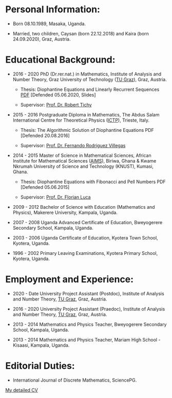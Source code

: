 # Personal Information:
* Born  08.10.1989, Masaka, Uganda.

* Married, two children, Caysan (born 22.12.2018) and Kaira (born 24.09.2020), Graz, Austria.

# Educational Background:
* 2016 - 2020 PhD (Dr.rer.nat.) in Mathematics, Institute of Analysis and Number Theory, Graz University of Technology ([TU Graz](https://www.tugraz.at/en/home/)), Graz, Austria.

  - Thesis: Diophantine Equations and Linearly Recurrent Sequences [PDF](https://diglib.tugraz.at/diophantine-equations-and-linearly-recurrent-sequences-2020) [Defended  05.06.2020, Slides]

  - Supervisor: [Prof. Dr. Robert Tichy](http://finanz.math.tugraz.at/~tichy/)

* 2015 - 2016 Postgraduate Diploma in Mathematics, The Abdus Salam International Centre for Theoretical Physics ([ICTP](https://www.ictp.it/)), Trieste, Italy.

  - Thesis: The Algorithmic Solution of Diophantine Equations PDF [Defended 20.08.2016]

  - Supervisor: [Prof. Dr. Fernando Rodriguez Villegas](http://users.ictp.it/~villegas/)

* 2014 - 2015 Master of Science in Mathematical Sciences, African Institute for Mathematical Sciences ([AIMS](https://aims.edu.gh/)), Biriwa, Ghana & Kwame Nkrumah University of Science and Technology (KNUST), Kumasi, Ghana. 
 
  - Thesis: Diophantine Equations with Fibonacci and Pell Numbers PDF [Defended 05.06.2015]
  
  - Supervisor: [Prof. Dr. Florian Luca](https://www.wits.ac.za/staff/academic-a-z-listing/l/florianlucawitsacza/)

* 2009 - 2012 Bachelor of Science with Education (Mathematics and Physics), Makerere University, Kampala, Uganda.

* 2007 - 2008 Uganda Advanced Certificate of Education, Bweyogerere Secondary School, Kampala, Uganda.

* 2003 - 2006 Uganda Certificate of Education, Kyotera Town School, Kyotera, Uganda.

* 1996 - 2002 Primary Leaving Examinations, Kyotera Primary School, Kyotera, Uganda.

# Employment and Experience:

* 2020 - Date  University Project Assistant (Postdoc), Institute of Analysis and Number Theory, [TU Graz](https://www.tugraz.at/en/home/), Graz, Austria.

* 2016 - 2020 University Project Assistant (Praedoc), Institute of Analysis and Number Theory, [TU Graz](https://www.tugraz.at/en/home/), Graz, Austria.

* 2013 - 2014 Mathematics and Physics Teacher, Bweyogerere Secondary School, Kampala, Uganda.

* 2013 - 2014 Mathematics and Physics Teacher, Mariam High School - Kisaasi, Kampala, Uganda.

# Editorial Duties:

* International Journal of Discrete Mathematics, SciencePG.

[My detailed CV](https://www.dropbox.com/s/v5tv7bh58c1k53t/mdmcv.pdf?dl=0) 
